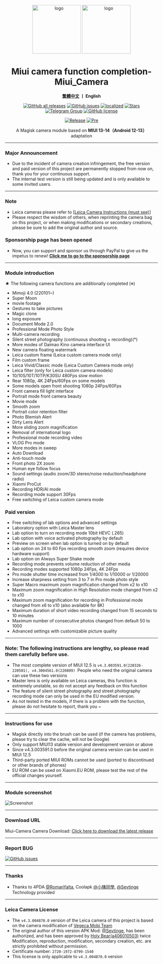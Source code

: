 <div align="center">
   <img width="160" src="https://i.imgur.com/wz2b85J.png" alt="logo">
   <img width="160" src="https://i.imgur.com/jm0M0rG.png" alt="logo">
   <h1>Miui camera function completion-Miui_Camera</h1>
   <p>
       <b><a href="https://github.com/a406010503/Miui_Camera/blob/main/README_CN.md">繁體中文</a>  丨 English</b>
   </p>
   <a href="https://github.com/a406010503/Miui_Camera/releases"><img alt="GitHub all releases" src="https://img.shields.io/github/downloads/a406010503/Miui_Camera/total?label=Downloads"></a>
   <a href="https://github.com/a406010503/Miui_Camera/issues"><img alt="GitHub issues" src="https://img.shields.io/github/issues/a406010503/Miui_Camera"></a>
   <a href="https://crowdin.com/project/miui-camera-mod"><img alt="localized" src="https://badges.crowdin.net/miui-camera-mod/localized.svg"></a>
   <a href="https://github.com/a406010503/Miui_Camera/"><img alt="Stars" src="https://img.shields.io/github/stars/a406010503/Miui_Camera?label=stars"></a>
   <a href="https://t.me/HolyBearHome"><img alt="Telegram Group" src="https://img.shields.io/badge/聖小熊の小屋-Telegram-blue.svg?logo=telegram"></a>
   <a href="https://github.com/a406010503/Miui_Camera/blob/main/LICENSE"><img alt="GitHub license" src="https://img.shields.io/github/license/a406010503/Miui_Camera"></a><p>
      <a href="https://github.com/a406010503/Miui_Camera/releases/latest"><img alt="Release" src="https://img.shields.io/github/v/release/a406010503/Miui_Camera?label=release"></a>
   <a href="https://github.com/a406010503/Miui_Camera/releases/"><img alt="Pre" src="https://img.shields.io/github/v/tag/a406010503/Miui_Camera?color=orange&include_prereleases&label=Pre-release"></a>
   <p>A Magisk camera module based on <b>MIUI 13-14（Android 12-13）</b> adaptation</p>
</div>

---

### Major Announcement

- Due to the incident of camera creation infringement, the free version and paid version of this project are permanently stopped from now on, thank you for your continuous support.
- The internal test version is still being updated and is only available to some invited users.

---

### Note

- Leica cameras please refer to [[Leica Camera Instructions (must see)](https://github.com/a406010503/Miui_Camera/blob/main/Leica_en.md)]
- Please respect the wisdom of others, when reprinting the camera bag on this project, or when making modifications or secondary creations, please be sure to add the original author and source.

### Sponsorship page has been opened

- Now, you can support and sponsor us through PayPal to give us the impetus to renew!
  **[Click me to go to the sponsorship page](https://paypal.me/holybear0610)**

---

### Module introduction

★ The following camera functions are additionally completed (※)

- Mimoji 4.0 (220101~)
- Super Moon
- movie footage
- Gestures to take pictures
- Magic clone
- long exposure
- Document Mode 2.0
- Professional Mode Photo Style
- Multi-camera recording
- Silent street photography (continuous shooting + recording)(\*)
- More modes of Daimao Kino camera interface UI
- New camera floating watermark
- Leica custom frame (Leica custom camera mode only)
- Film custom frame
- Leica Vivid/Classic mode (Leica Custom Camera mode only)
- Leica filter (only for Leica custom camera models)
- 10/10S/10T/10TP/K30SU 480Fps slow motion
- Rear 1080p, 4K 24Fps/60Fps on some models
- Some models open front shooting 1080p 24Fps/60Fps
- Front camera fill light interface
- Portrait mode front camera beauty
- Movie mode
- Smooth zoom
- Portrait color retention filter
- Photo Blemish Alert
- Dirty Lens Alert
- More sliding zoom magnification
- Removal of international logo
- Professional mode recording video
- VLOG Pro mode
- More modes in sweep
- Auto Download
- Anti-touch mode
- Front photo 2X zoom
- Human eye follow focus
- Sound settings (audio zoom/3D stereo/noise reduction/headphone radio)
- Xiaomi ProCut
- Recording HDR/AI mode
- Recording mode support 30Fps
- Free switching of Leica custom camera mode

### Paid version

- Free switching of lab options and advanced settings
- Laboratory option with Leica Master lens
- Lab option to turn on recording mode 10bit HEVC (.265)
- Lab option with voice activated photography by default
- Preview on screen when lab option is turned on by default
- Lab option on 24 to 60 Fps recording smooth zoom (requires device hardware support)
- Lab option on Always Super Shake mode
- Recording mode prevents volume reduction of other media
- Recording modes supported 1080p 24Fps, 4K 24Fps
- Pro mode shutter time increased from 1/4000 to 1/10000 or 1/20000
- Increase sharpness setting from 3 to 7 in Pro mode photo style
- Super Macro maximum zoom magnification changed from x2 to x10
- Maximum zoom magnification in High Resolution mode changed from x2 to x10
- Maximum zoom magnification for recording in Professional mode changed from x6 to x10 (also available for 8K)
- Maximum duration of short video recording changed from 15 seconds to 10 minutes
- Maximum number of consecutive photos changed from default 50 to 1000
- Advanced settings with customizable picture quality

---

### Note: The following instructions are lengthy, so please read them carefully before use.

- The most complete version of MIUI 12.5 is `v4.3.003591.0(220326-220501), v4.3004561.0(220809) `People who need the original camera can use these two versions
- Master lens is only available on Leica cameras, this function is extremely unstable, so do not accept any feedback on this function
- The feature of silent street photography and street photography recording mode can only be used in the EU modified version.
- As not tested in the models, if there is a problem with the function, please do not hesitate to report, thank you ~

---

### Instructions for use

- Magisk directly into the brush can be used (if the camera has problems, please try to clear the cache, will not be Google)
- Only support MIUI13 stable version and development version or above
- Since v4.3.003591.0 before the original camera version can be used in MIUI 12.5
- Third-party ported MIUI ROMs cannot be used (ported to discontinued or other brands of phones)
- EU ROM can be used on Xiaomi.EU ROM, please test the rest of the official changes yourself.

---

### Module screenshot

![Screenshot](https://i.imgur.com/yx2fdcg.png)

---

### Download URL

Miui-Camera Camera Download: [Click here to download the latest release](https://github.com/a406010503/Miui_Camera/releases)

---

### Report BUG

<a href="https://github.com/a406010503/Miui_Camera/issues"><img alt="GitHub issues" src="https://img.shields.io/github/issues/a406010503/Miui_Camera"> </a>

---

### Thanks

- Thanks to 4PDA [@RomanYalta](https://4pda.to/forum/index.php?showuser=513933), Coolapk [@小陳同學](http://www.coolapk.com/u/1388927), [@Sevtinge](https://github.com/Sevtinge) Technology provided

---

### Leica Camera License

- The `v4.3.004870.0` version of the Leica camera of this project is based on the camera modification of [Vegeca Mobi Team](http://sevtinge.wecrane.club/miuicam_mod/4870.html)
- The original author of this version APK Mod: [@Sevtinge](https://github.com/Sevtinge), has been authorized, and has been approved by [Holy Bear(a406010503)](https://github.com/a406010503) twice Modification, reproduction, modification, secondary creation, etc. are strictly prohibited without permission.
- Certificate number: `2720-1972-8799-1540`
- This license is only applicable to `v4.3.004870.0` version
